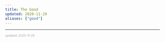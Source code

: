 ```yaml
---
title: The Good
updated: 2020-11-29
aliases: ["good"]
---
```


---

<sup><sub><font color="#a6a6a6">updated: 2020-11-29</font></sub></sup>
